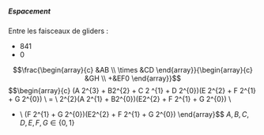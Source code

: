 ##### Espacement
Entre les faisceaux de gliders :
- 841
- 0

$$\frac{\begin{array}{c}
&AB \\
\times &CD
\end{array}}{\begin{array}{c}
&GH  \\
+&EF0
\end{array}}$$
$$\begin{array}{c}
(A 2^{3} + B2^{2} + C 2 ^{1} + D 2^{0})(E 2^{2} + F 2^{1} + G 2^{0})  \\
= \\
 2^{2}(A 2^{1} + B2^{0})(E2^{2} + F 2^{1} + G 2^{0}) \\
+ \\
(F 2^{1} + G 2^{0})(E2^{2} + F 2^{1} + G 2^{0})
\end{array}$$
$A, B, C, D, E, F, G \in \{ 0, 1 \}$